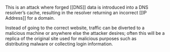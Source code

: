 This is an attack where forged [[DNS]] data is introduced into a DNS resolver’s cache, resulting in the resolver returning an incorrect [[IP Address]] for a domain.

Instead of going to the correct website, traffic can be diverted to a malicious machine or anywhere else the attacker desires; often this will be a replica of the original site used for malicious purposes such as distributing malware or collecting login information.
